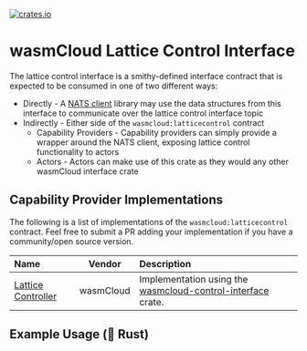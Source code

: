 [![crates.io](https://img.shields.io/crates/v/wasmcloud-interface-lattice-control.svg)](https://crates.io/crates/wasmcloud-interface-lattice-control)&nbsp;
<!-- [![TinyGo Version](https://img.shields.io/github/go-mod/go-version/wasmcloud/interfaces?label=TinyGo&filename=lattice-control%2Ftinygo%2Fgo.mod)](https://pkg.go.dev/github.com/wasmcloud/interfaces/lattice-control/tinygo) -->
# wasmCloud Lattice Control Interface
The lattice control interface is a smithy-defined interface contract that is expected to be consumed in one of two different ways:

* Directly - A [NATS client](https://github.com/wasmcloud/control-interface-client) library may use the data structures from this interface to communicate over the lattice control interface topic
* Indirectly - Either side of the `wasmcloud:latticecontrol` contract
    * Capability Providers - Capability providers can simply provide a wrapper around the NATS client, exposing lattice control functionality to actors
    * Actors - Actors can make use of this crate as they would any other wasmCloud interface crate

## Capability Provider Implementations
The following is a list of implementations of the `wasmcloud:latticecontrol` contract. Feel free to submit a PR adding your implementation if you have a community/open source version.

| Name | Vendor | Description |
| :--- | :---: | :--- |
| [Lattice Controller](https://github.com/wasmCloud/capability-providers/tree/main/lattice-controller) | wasmCloud | Implementation using the [wasmcloud-control-interface](https://crates.io/crates/wasmcloud-control-interface) crate.

## Example Usage (🦀 Rust)

<!-- ## Example Usage (<img alt="gopher" src="https://i.imgur.com/fl5JozD.png" height="25px"> TinyGo) -->